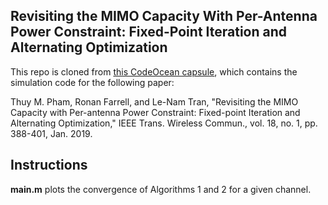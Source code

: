 ## Revisiting the MIMO Capacity With Per-Antenna Power Constraint: Fixed-Point Iteration and Alternating Optimization

This repo is cloned from [this CodeOcean capsule](https://codeocean.com/capsule/4145982/tree/v1), which contains the simulation code for the following paper: 

Thuy M. Pham, Ronan Farrell, and Le-Nam Tran, "Revisiting the MIMO Capacity with Per-antenna Power Constraint: Fixed-point Iteration and Alternating Optimization," IEEE Trans. Wireless Commun., vol. 18, no. 1, pp. 388-401, Jan. 2019.

## Instructions

**main.m** plots the convergence of Algorithms 1 and 2 for a given channel. 
